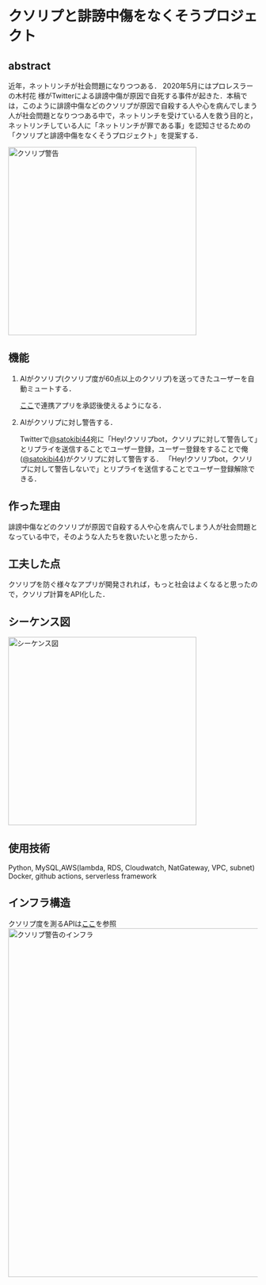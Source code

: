 # クソリプと誹謗中傷をなくそうプロジェクト
## abstract
近年，ネットリンチが社会問題になりつつある．
2020年5月にはプロレスラーの木村花 様がTwitterによる誹謗中傷が原因で自死する事件が起きた．本稿では，このように誹謗中傷などのクソリプが原因で自殺する人や心を病んでしまう人が社会問題となりつつある中で，ネットリンチを受けている人を救う目的と，ネットリンチしている人に「ネットリンチが罪である事」を認知させるための「クソリプと誹謗中傷をなくそうプロジェクト」を提案する．

<img width="380" alt="クソリプ警告" src="https://user-images.githubusercontent.com/52820882/134812732-fa0ce121-5403-4f31-8529-850654666c89.png">

## 機能
1. AIがクソリプ(クソリプ度が60点以上のクソリプ)を送ってきたユーザーを自動ミュートする．

    [ここ](https://41pu0ds06l.execute-api.us-east-2.amazonaws.com/default/twitter-api-callback?oauth_token=a&oauth_verifier=a)で連携アプリを承認後使えるようになる．
2. AIがクソリプに対し警告する．

    Twitterで[@satokibi44](https://twitter.com/satokibi44)宛に「Hey!クソリプbot，クソリプに対して警告して」とリプライを送信することでユーザー登録，ユーザー登録をすることで俺([@satokibi44](https://twitter.com/satokibi44))がクソリプに対して警告する．
    「Hey!クソリプbot，クソリプに対して警告しないで」とリプライを送信することでユーザー登録解除できる．
    
## 作った理由
誹謗中傷などのクソリプが原因で自殺する人や心を病んでしまう人が社会問題となっている中で，そのような人たちを救いたいと思ったから．

## 工夫した点
クソリプを防ぐ様々なアプリが開発されれば，もっと社会はよくなると思ったので，クソリプ計算をAPI化した．

## シーケンス図
<img width="380" alt="シーケンス図" src="https://user-images.githubusercontent.com/52820882/134812990-bd85358d-798e-4ee8-87f2-cf051ea696ec.png">

## 使用技術
Python, MySQL,AWS(lambda, RDS, Cloudwatch, NatGateway, VPC, subnet) Docker, github actions, serverless framework
## インフラ構造
クソリプ度を測るAPIは[ここ](https://github.com/satokibi44/Kusorep_API)を参照
<img width="704" alt="クソリプ警告のインフラ" src="https://user-images.githubusercontent.com/52820882/134812949-5c0c5c9a-485d-4824-b2a3-7bf80fc07aca.png">
